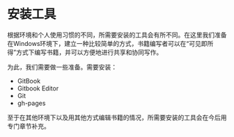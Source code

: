 # 安装工具

根据环境和个人使用习惯的不同，所需要安装的工具会有所不同。在这里我们准备在Windows环境下，建立一种比较简单的方式，书籍编写者可以在“可见即所得”方式下编写书籍，并可以方便地进行共享和协同写作。

为此，我们需要做一些准备。需要安装：

* GitBook
* Gitbook Editor
* Git
* gh-pages



至于在其他环境下以及用其他方式编辑书籍的情况，所需要安装的工具会在今后用专门章节补充。



